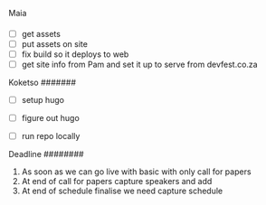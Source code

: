Maia
####

- [ ] get assets
- [ ] put assets on site
- [ ] fix build so it deploys to web
- [ ] get site info from Pam and set it up to serve from devfest.co.za

Koketso
#######

- [ ] setup hugo
- [ ] figure out hugo
- [ ] run repo locally


Deadline
########

1. As soon as we can go live with basic with only call for papers
2. At end of call for papers capture speakers and add
3. At end of schedule finalise we need capture schedule